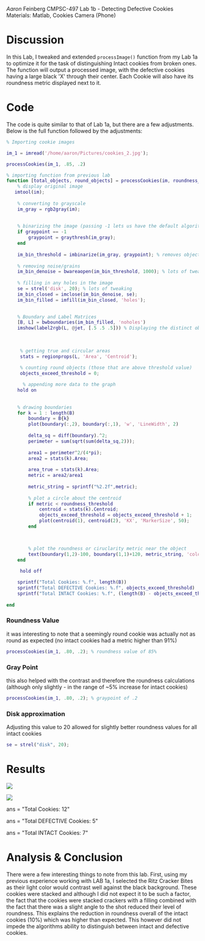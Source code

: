 *Aaron* Feinberg
CMPSC-497
Lab 1b - Detecting Defective Cookies 
Materials: Matlab, Cookies Camera (Phone)

# Discussion 
In this Lab, I tweaked and extended `processImage()` function from my Lab 1a to optimize it for the task of distinguishing Intact cookies from broken ones. The function will output a processed image, with the defective cookies having a large black 'X' through their center.  Each Cookie will also have its roundness metric displayed next to it. 

# Code 
The code is quite similar to that of Lab 1a, but there are a few adjustments. Below is the full function followed by the adjustments: 
```MATLAB 
% Importing cookie images 

im_1 = imread('/home/aaron/Pictures/cookies_2.jpg');

processCookies(im_1, .85, .2)

% importing function from previous lab 
function [total_objects, round_objects] = processCookies(im, roundness_threshold, graypoint)
    % display original image 
   imtool(im);
   
    % converting to grayscale 
    im_gray = rgb2gray(im);
    
    
    % binarizing the image (passing -1 lets us have the default algorithm choose the gray point)
    if graypoint == -1
        graypoint = graythresh(im_gray);
    end
    
    im_bin_threshold = imbinarize(im_gray, graypoint); % removes objects 
    
    % removing noise/grains 
    im_bin_denoise = bwareaopen(im_bin_threshold, 1000); % lots of tweaking 
    
    % filling in any holes in the image 
    se = strel('disk', 20); % lots of tweaking 
    im_bin_closed = imclose(im_bin_denoise, se); 
    im_bin_filled = imfill(im_bin_closed, 'holes');

    
    % Boundary and Label Matrices 
    [B, L] = bwboundaries(im_bin_filled, 'noholes')
    imshow(label2rgb(L, @jet, [.5 .5 .5])) % Displaying the distinct objects 
    
   
    
     % getting true and circular areas 
     stats = regionprops(L, 'Area', 'Centroid');
    
     % counting round objects (those that are above threshold value)
     objects_exceed_threshold = 0; 

      % appending more data to the graph 
    hold on 
  
    
    % drawing boundaries
    for k = 1 : length(B)
	    boundary = B{k}
	    plot(boundary(:,2), boundary(:,1), 'w', 'LineWidth', 2)
        
        delta_sq = diff(boundary).^2; 
        perimeter = sum(sqrt(sum(delta_sq,2))); 
    
        area1 = perimeter^2/(4*pi);
        area2 = stats(k).Area;
        
        area_true = stats(k).Area;
        metric = area2/area1
        
        metric_string = sprintf("%2.2f",metric);
        
        % plot a circle about the centroid 
        if metric < roundness_threshold 
	        centroid = stats(k).Centroid; 
            objects_exceed_threshold = objects_exceed_threshold + 1;
	        plot(centroid(1), centroid(2), 'KX', 'MarkerSize', 50);
        end 


    
        % plot the roundness or ciruclarity metric near the object 
        text(boundary(1,2)-100, boundary(1,1)+120, metric_string, 'color', 'y','FontSize', 14, 'FontWeight', 'bold'); 
    end 
    
     hold off

    sprintf("Total Cookies: %.f", length(B))
    sprintf("Total DEFECTIVE Cookies: %.f", objects_exceed_threshold)
    sprintf("Total INTACT Cookies: %.f", (length(B) - objects_exceed_threshold))
    
end
```
### Roundness Value 
it was interesting to note that a seemingly round cookie was actually not as round as expected (no intact cookies had a metric higher than 91%)
```MATLAB
processCookies(im_1, .80, .2); % roundness value of 85%
```
### Gray Point 
this also helped with the contrast and therefore the roundness calculations (although only slightly - in the range of ~5% increase for intact cookies)
```MATLAB 
processCookies(im_1, .80, .2); % graypoint of .2
```
### Disk approximation 
Adjusting this value to 20 allowed for slightly better roundness values for all intact cookies 
```MATLAB 
se = strel("disk", 20);
```

# Results 
![](file:////tmp/ConnectorClipboard9201542074631996431/image17261976060650.png)


![](file:////tmp/ConnectorClipboard9201542074631996431/image17261976060841.png)

ans = "Total Cookies: 12"

ans = "Total DEFECTIVE Cookies: 5"

ans = "Total INTACT Cookies: 7"

# Analysis & Conclusion 
There were a few interesting things to note from this lab. First, using my previous experience working with LAB 1a, I selected the Ritz Cracker Bites as their light color would contrast well against the black background. These cookies were stacked and although I did not expect it to be such a factor, the fact that the cookies were stacked crackers with a filling combined with the fact that there was a slight angle to the shot reduced their level of roundness. This explains the reduction in roundness overall of the intact cookies (10%) which was higher than expected. This however did not impede the algorithms ability to distinguish between intact and defective cookies. 